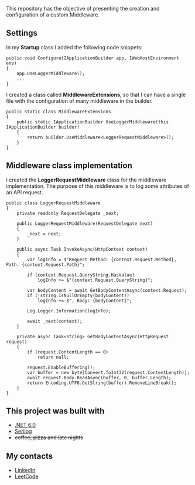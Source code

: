 This repository has the objective of presenting the creation and configuration of a custom Middleware.

## Settings

In my **Startup** class I added the following code snippets:
   

    public void Configure(IApplicationBuilder app, IWebHostEnvironment env)
    {
	    app.UseLoggerMiddleware();
	    ...
    }
    
I created a class called **MiddlewareExtensions**, so that I can have a single file with the configuration of many middleware in the builder.

    public static class MiddlewareExtensions
    {
        public static IApplicationBuilder UseLoggerMiddleware(this IApplicationBuilder builder)
        {
            return builder.UseMiddleware<LoggerRequestMiddleware>();
        }
    }

## Middleware class implementation
I created the **LoggerRequestMiddleware** class for the middleware implementation. The purpose of this middleware is to log some attributes of an API request.

    public class LoggerRequestMiddleware
    {
        private readonly RequestDelegate _next;

        public LoggerRequestMiddleware(RequestDelegate next)
        {
            _next = next;
        }

        public async Task InvokeAsync(HttpContext context)
        {
            var logInfo = $"Request Method: {context.Request.Method}, Path: {context.Request.Path}";

            if (context.Request.QueryString.HasValue)
                logInfo += $"{context.Request.QueryString}";

            var bodyContent = await GetBodyContentAsync(context.Request);
            if (!string.IsNullOrEmpty(bodyContent))
                logInfo += $", Body: {bodyContent}";

            Log.Logger.Information(logInfo);

            await _next(context);
        }

        private async Task<string> GetBodyContentAsync(HttpRequest request)
        {
            if (request.ContentLength == 0)
                return null;

            request.EnableBuffering();
            var buffer = new byte[Convert.ToInt32(request.ContentLength)];
            await request.Body.ReadAsync(buffer, 0, buffer.Length);
            return Encoding.UTF8.GetString(buffer).RemoveLineBreak();
        }
    }





## This project was built with
* [.NET 6.0](https://dotnet.microsoft.com/en-us/download/dotnet/6.0)
* [Serilog](https://serilog.net/)
* ~~coffee, pizza and late nights~~

## My contacts
* [LinkedIn](https://www.linkedin.com/in/henry-saldanha-3b930b98/)
* [LeetCode](https://leetcode.com/user5265z/)